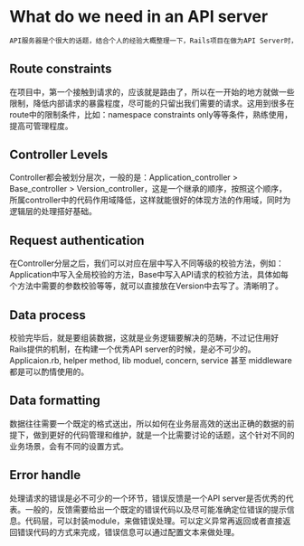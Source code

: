 # What do we need in an API server

```ruby
API服务器是个很大的话题，结合个人的经验大概整理一下，Rails项目在做为API Server时，整个流程中需要的各种功能块。
```

## Route constraints
在项目中，第一个接触到请求的，应该就是路由了，所以在一开始的地方就做一些限制，降低内部请求的暴露程度，尽可能的只留出我们需要的请求。这用到很多在route中的限制条件，比如：namespace constraints only等等条件，熟练使用，提高可管理程度。

## Controller Levels
Controller都会被划分层次，一般的是：Application_controller > Base_controller > Version_controller，这是一个继承的顺序，按照这个顺序，所属controller中的代码作用域降低，这样就能很好的体现方法的作用域，同时为逻辑层的处理搭好基础。

## Request authentication
在Controller分层之后，我们可以对应在层中写入不同等级的校验方法，例如：Application中写入全局校验的方法，Base中写入API请求的校验方法，具体如每个方法中需要的参数校验等等，就可以直接放在Version中去写了。清晰明了。

## Data process
校验完毕后，就是要组装数据，这就是业务逻辑要解决的范畴，不过记住用好Rails提供的机制，在构建一个优秀API server的时候，是必不可少的。 Applicaion.rb, helper method, lib moduel, concern, service 甚至 middleware都是可以酌情使用的。

## Data formatting
数据往往需要一个既定的格式送出，所以如何在业务层高效的送出正确的数据的前提下，做到更好的代码管理和维护，就是一个比需要讨论的话题，这个针对不同的业务场景，会有不同的设置方式。

## Error handle
处理请求的错误是必不可少的一个环节，错误反馈是一个API server是否优秀的代表。一般的，反馈需要给出一个既定的错误代码以及尽可能准确定位错误的提示信息。代码层，可以封装module，来做错误处理。可以定义异常再返回或者直接返回错误代码的方式来完成，错误信息可以通过配置文本来做处理。

